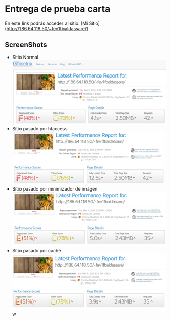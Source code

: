 # Entrega de prueba carta

En este link podrás acceder al sitio: [Mi Sitio] (http://186.64.118.50/~fev1fbaldassare/).

## ScreenShots

- Sitio Normal ![Alt text](/gtmetrix-page-normal.jpg "Normal")
- Sitio pasado por htaccess ![Alt text](/gtmetrix-page-htaccess.jpg ".htaccess")
- Sitio pasado por minimizador de imágen ![Alt text](/gtmetrix-page-img.jpg "Normal")
- Sitio pasado por caché ![Alt text](/gtmetrix-page-cache.jpg "Normal")
w